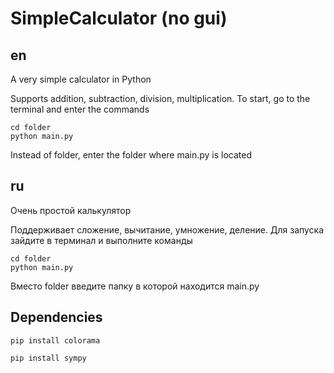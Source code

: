 # SimpleCalculator (no gui)
## en
A very simple calculator in Python

Supports addition, subtraction, division, multiplication. To start, go to the terminal and enter the commands
``` terminal
cd folder
python main.py
```
Instead of folder, enter the folder where main.py is located

## ru
Очень простой калькулятор

Поддерживает сложение, вычитание, умножение, деление. Для запуска зайдите в терминал и выполните команды
``` terminal
cd folder
python main.py
```
Вместо folder введите папку в которой находится main.py

## Dependencies
``` terminal
pip install colorama
```
``` terminal
pip install sympy
```
